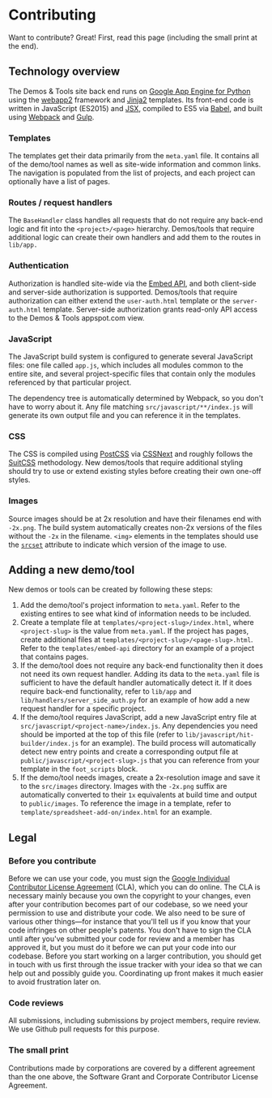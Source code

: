 # Contributing

Want to contribute? Great! First, read this page (including the small print at the end).


## Technology overview

The Demos & Tools site back end runs on [Google App Engine for Python](https://cloud.google.com/appengine/docs/python/) using the [webapp2](https://webapp-improved.appspot.com/) framework and [Jinja2](http://jinja.pocoo.org/) templates. Its front-end code is written in JavaScript (ES2015) and [JSX](https://facebook.github.io/react/docs/jsx-in-depth.html), compiled to ES5 via [Babel](https://babeljs.io/), and built using [Webpack](https://webpack.github.io/) and [Gulp](http://gulpjs.com/).

### Templates

The templates get their data primarily from the `meta.yaml` file. It contains all of the demo/tool names as well as site-wide information and common links. The navigation is populated from the list of projects, and each project can optionally have a list of pages.

### Routes / request handlers

The `BaseHandler` class handles all requests that do not require any back-end logic and fit into the `<project>/<page>` hierarchy. Demos/tools that require additional logic can create their own handlers and add them to the routes in `lib/app.`

### Authentication

Authorization is handled site-wide via the [Embed API](https://developers.google.com/analytics/devguides/reporting/embed/), and both client-side and server-side authorization is supported. Demos/tools that require authorization can either extend the `user-auth.html` template or the `server-auth.html` template. Server-side authorization grants read-only API access to the Demos & Tools appspot.com view.

### JavaScript

The JavaScript build system is configured to generate several JavaScript files: one file called `app.js`, which includes all modules common to the entire site, and several project-specific files that contain only the modules referenced by that particular project.

The dependency tree is automatically determined by Webpack, so you don't have to worry about it. Any file matching `src/javascript/**/index.js` will generate its own output file and you can reference it in the templates.

### CSS

The CSS is compiled using [PostCSS](https://github.com/postcss/postcss) via [CSSNext](http://cssnext.io/) and roughly follows the [SuitCSS](http://suitcss.github.io/) methodology. New demos/tools that require additional styling should try to use or extend existing styles before creating their own one-off styles.

### Images

Source images should be at 2x resolution and have their filenames end with `-2x.png`. The build system automatically creates non-2x versions of the files without the `-2x` in the filename. `<img>` elements in the templates should use the [`srcset`](https://webkit.org/demos/srcset/) attribute to indicate which version of the image to use.


## Adding a new demo/tool

New demos or tools can be created by following these steps:

1. Add the demo/tool's project information to `meta.yaml`. Refer to the existing entires to see what kind of information needs to be included.
2. Create a template file at `templates/<project-slug>/index.html`, where `<project-slug>` is the value from `meta.yaml`. If the project has pages, create additional files at `templates/<project-slug>/<page-slug>.html`. Refer to the `templates/embed-api` directory for an example of a project that contains pages.
3. If the demo/tool does not require any back-end functionality then it does not need its own request handler. Adding its data to the `meta.yaml` file is sufficient to have the default handler automatically detect it. If it does require back-end functionality, refer to `lib/app` and `lib/handlers/server_side_auth.py` for an example of how add a new request handler for a specific project.
4. If the demo/tool requires JavaScript, add a new JavaScript entry file at `src/javascript/<project-name>/index.js`. Any dependencies you need should be imported at the top of this file (refer to `lib/javascript/hit-builder/index.js` for an example). The build process will automatically detect new entry points and create a corresponding output file at `public/javascript/<project-slug>.js` that you can reference from your template in the `foot_scripts` block.
5. If the demo/tool needs images, create a 2x-resolution image and save it to the `src/images` directory. Images with the `-2x.png` suffix are automatically converted to their `1x` equivalents at build time and output to `public/images`. To reference the image in a template, refer to `template/spreadsheet-add-on/index.html` for an example.


## Legal

### Before you contribute

Before we can use your code, you must sign the [Google Individual Contributor License Agreement](https://developers.google.com/open-source/cla/individual?csw=1) (CLA), which you can do online. The CLA is necessary mainly because you own the copyright to your changes, even after your contribution becomes part of our codebase, so we need your permission to use and distribute your code. We also need to be sure of various other things—for instance that you'll tell us if you know that your code infringes on other people's patents. You don't have to sign the CLA until after you've submitted your code for review and a member has approved it, but you must do it before we can put your code into our codebase. Before you start working on a larger contribution, you should get in touch with us first through the issue tracker with your idea so that we can help out and possibly guide you. Coordinating up front makes it much easier to avoid frustration later on.

### Code reviews

All submissions, including submissions by project members, require review. We use Github pull requests for this purpose.

### The small print

Contributions made by corporations are covered by a different agreement than the one above, the Software Grant and Corporate Contributor License Agreement.
